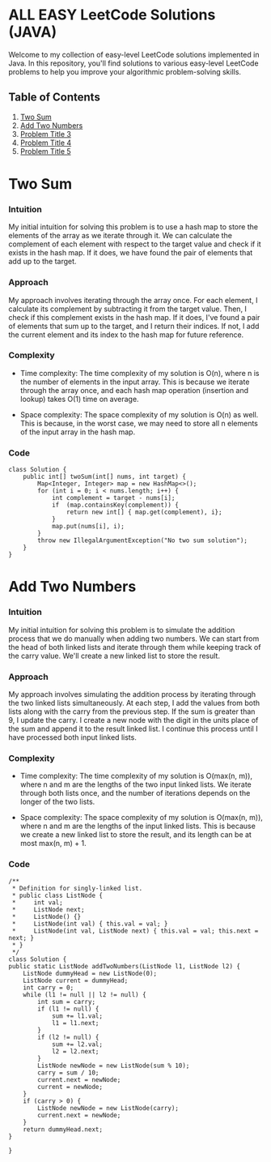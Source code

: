 # ALL EASY LeetCode Solutions (JAVA)

Welcome to my collection of easy-level LeetCode solutions implemented in Java. In this repository, you'll find solutions to various easy-level LeetCode problems to help you improve your algorithmic problem-solving skills.

## Table of Contents

1. [Two Sum](#two-sum)
2. [Add Two Numbers](#add-two-numbers)
3. [Problem Title 3](#)
4. [Problem Title 4](#problem-title-4)
5. [Problem Title 5](#problem-title-5)


# Two Sum

### Intuition
My initial intuition for solving this problem is to use a hash map to store the elements of the array as we iterate through it. We can calculate the complement of each element with respect to the target value and check if it exists in the hash map. If it does, we have found the pair of elements that add up to the target.

### Approach
My approach involves iterating through the array once. For each element, I calculate its complement by subtracting it from the target value. Then, I check if this complement exists in the hash map. If it does, I've found a pair of elements that sum up to the target, and I return their indices. If not, I add the current element and its index to the hash map for future reference.

### Complexity
- Time complexity:
The time complexity of my solution is O(n), where n is the number of elements in the input array. This is because we iterate through the array once, and each hash map operation (insertion and lookup) takes O(1) time on average.

- Space complexity:
The space complexity of my solution is O(n) as well. This is because, in the worst case, we may need to store all n elements of the input array in the hash map.

### Code
```
class Solution {
    public int[] twoSum(int[] nums, int target) {
        Map<Integer, Integer> map = new HashMap<>();
        for (int i = 0; i < nums.length; i++) {
            int complement = target - nums[i];
            if  (map.containsKey(complement)) {
                return new int[] { map.get(complement), i};
            }
            map.put(nums[i], i);
        }
        throw new IllegalArgumentException("No two sum solution");
    }
}

```

# Add Two Numbers

### Intuition
My initial intuition for solving this problem is to simulate the addition process that we do manually when adding two numbers. We can start from the head of both linked lists and iterate through them while keeping track of the carry value. We'll create a new linked list to store the result.

### Approach
My approach involves simulating the addition process by iterating through the two linked lists simultaneously. At each step, I add the values from both lists along with the carry from the previous step. If the sum is greater than 9, I update the carry. I create a new node with the digit in the units place of the sum and append it to the result linked list. I continue this process until I have processed both input linked lists.

### Complexity
- Time complexity:
The time complexity of my solution is O(max(n, m)), where n and m are the lengths of the two input linked lists. We iterate through both lists once, and the number of iterations depends on the longer of the two lists.

- Space complexity:
The space complexity of my solution is O(max(n, m)), where n and m are the lengths of the input linked lists. This is because we create a new linked list to store the result, and its length can be at most max(n, m) + 1.

### Code
```
/**
 * Definition for singly-linked list.
 * public class ListNode {
 *     int val;
 *     ListNode next;
 *     ListNode() {}
 *     ListNode(int val) { this.val = val; }
 *     ListNode(int val, ListNode next) { this.val = val; this.next = next; }
 * }
 */
class Solution {
public static ListNode addTwoNumbers(ListNode l1, ListNode l2) {
    ListNode dummyHead = new ListNode(0);
    ListNode current = dummyHead;
    int carry = 0;
    while (l1 != null || l2 != null) {
        int sum = carry;
        if (l1 != null) {
            sum += l1.val;
            l1 = l1.next;
        }
        if (l2 != null) {
            sum += l2.val;
            l2 = l2.next;
        }
        ListNode newNode = new ListNode(sum % 10);
        carry = sum / 10;
        current.next = newNode;
        current = newNode;
    }
    if (carry > 0) {
        ListNode newNode = new ListNode(carry);
        current.next = newNode;
    }
    return dummyHead.next;
}

}
```
